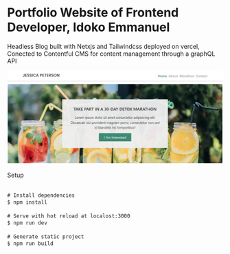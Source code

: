 # Portfolio Website of Frontend Developer, Idoko Emmanuel

Headless Blog built with Netxjs and Tailwindcss deployed on vercel, 
Conected to Contentful CMS for content management through a graphQL API
 
 
![Screenshot of live site](.public/../public/website-ss.png)


Setup 

```**bash**

# Install dependencies
$ npm install

# Serve with hot reload at localost:3000
$ npm run dev

# Generate static project
$ npm run build


```